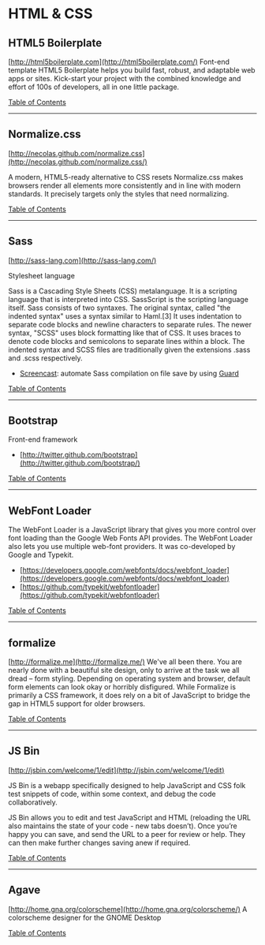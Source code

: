 # HTML & CSS

## HTML5 Boilerplate
[http://html5boilerplate.com](http://html5boilerplate.com/)
Font-end template
HTML5 Boilerplate helps you build fast, robust, and adaptable web apps or sites. Kick-start your project with the combined knowledge and effort of 100s of developers, all in one little package.

[Table of Contents](TABLE-OF-CONTENTS.md#html--css)

---------------------------

## Normalize.css
[http://necolas.github.com/normalize.css](http://necolas.github.com/normalize.css/)

A modern, HTML5-ready alternative to CSS resets
Normalize.css makes browsers render all elements more consistently and in line with modern standards. It precisely targets only the styles that need normalizing.

[Table of Contents](TABLE-OF-CONTENTS.md#html--css)

---------------------------

## Sass
[http://sass-lang.com](http://sass-lang.com/)

Stylesheet language

Sass is a Cascading Style Sheets (CSS) metalanguage. It is a scripting language that is interpreted into CSS. SassScript is the scripting language itself. Sass consists of two syntaxes. The original syntax, called "the indented syntax" uses a syntax similar to Haml.[3] It uses indentation to separate code blocks and newline characters to separate rules. The newer syntax, "SCSS" uses block formatting like that of CSS. It uses braces to denote code blocks and semicolons to separate lines within a block. The indented syntax and SCSS files are traditionally given the extensions .sass and .scss respectively.

* [Screencast](http://net.tutsplus.com/tutorials/tools-and-tips/guard-is-your-best-friend/): automate Sass compilation on file save by using [Guard](https://github.com/guard/guard)


[Table of Contents](TABLE-OF-CONTENTS.md#html--css)

---------------------------

## Bootstrap
Front-end framework
* [http://twitter.github.com/bootstrap](http://twitter.github.com/bootstrap/)

[Table of Contents](TABLE-OF-CONTENTS.md#html--css)

---------------------------

## WebFont Loader
The WebFont Loader is a JavaScript library that gives you more control over font loading than the Google Web Fonts API provides. The WebFont Loader also lets you use multiple web-font providers. It was co-developed by Google and Typekit.
* [https://developers.google.com/webfonts/docs/webfont_loader](https://developers.google.com/webfonts/docs/webfont_loader)
* [https://github.com/typekit/webfontloader](https://github.com/typekit/webfontloader)

[Table of Contents](TABLE-OF-CONTENTS.md#html--css)

---------------------------

## formalize
[http://formalize.me](http://formalize.me/)
We've all been there. You are nearly done with a beautiful site design, only to arrive at the task we all dread – form styling. Depending on operating system and browser, default form elements can look okay or horribly disfigured.
While Formalize is primarily a CSS framework, it does rely on a bit of JavaScript to bridge the gap in HTML5 support for older browsers.

[Table of Contents](TABLE-OF-CONTENTS.md#html--css)

---------------------------

## JS Bin
[http://jsbin.com/welcome/1/edit](http://jsbin.com/welcome/1/edit)

JS Bin is a webapp specifically designed to help JavaScript and CSS folk test snippets of code, within some context, and debug the code collaboratively.

JS Bin allows you to edit and test JavaScript and HTML (reloading the URL also maintains the state of your code - new tabs doesn’t). Once you’re happy you can save, and send the URL to a peer for review or help. They can then make further changes saving anew if required.

[Table of Contents](TABLE-OF-CONTENTS.md#html--css)

---------------------------

## Agave
[http://home.gna.org/colorscheme](http://home.gna.org/colorscheme/)
A colorscheme designer for the GNOME Desktop

[Table of Contents](TABLE-OF-CONTENTS.md#html--css)
